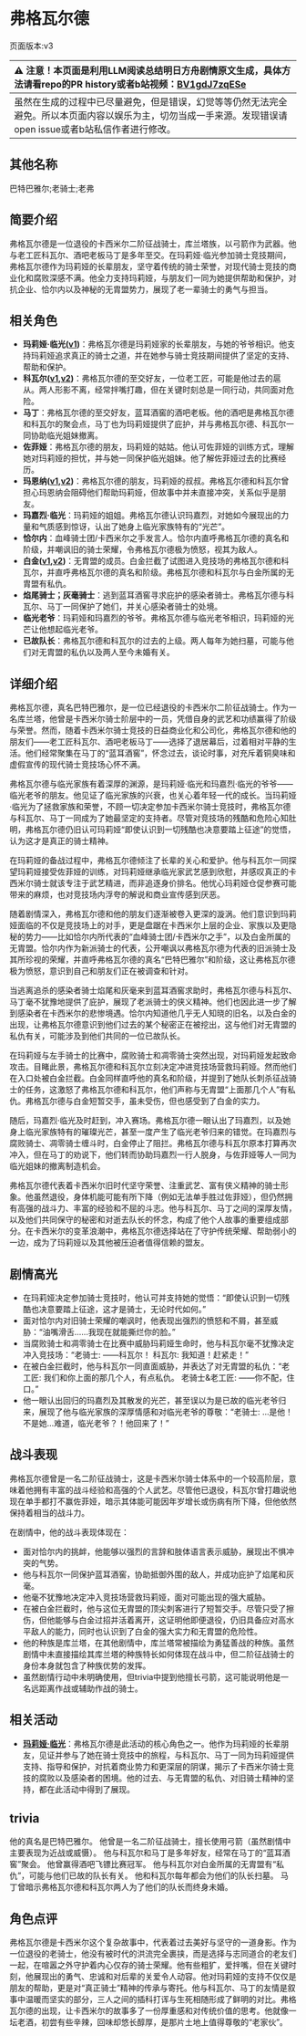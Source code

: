 # 弗格瓦尔德
页面版本:v3
 

| :warning: 注意！本页面是利用LLM阅读总结明日方舟剧情原文生成，具体方法请看repo的PR history或者b站视频：[BV1gdJ7zqESe](https://www.bilibili.com/video/BV1gdJ7zqESe/)         |
|:----------------------------|
| 虽然在生成的过程中已尽量避免，但是错误，幻觉等等仍然无法完全避免。所以本页面内容以娱乐为主，切勿当成一手来源。发现错误请open issue或者b站私信作者进行修改。|



## 其他名称
巴特巴雅尔;老骑士;老弗
## 简要介绍
弗格瓦尔德是一位退役的卡西米尔二阶征战骑士，库兰塔族，以弓箭作为武器。他与老工匠科瓦尔、酒吧老板马丁是多年至交。在玛莉娅·临光参加骑士竞技期间，弗格瓦尔德作为玛莉娅的长辈朋友，坚守着传统的骑士荣誉，对现代骑士竞技的商业化和腐败深感不满。他全力支持玛莉娅，与朋友们一同为她提供帮助和保护，对抗企业、恰尔内以及神秘的无胄盟势力，展现了老一辈骑士的勇气与担当。
## 相关角色
-   **玛莉娅·临光([v1](../chars/extended_char_8b2c94.md))**：弗格瓦尔德是玛莉娅家的长辈朋友，与她的爷爷相识。他支持玛莉娅追求真正的骑士之道，并在她参与骑士竞技期间提供了坚定的支持、帮助和保护。
-   **科瓦尔([v1](../chars/extended_char_ke_wa_er.md),[v2](extended_char_ke_wa_er.md))**：弗格瓦尔德的至交好友，一位老工匠，可能是他过去的扈从。两人形影不离，经常拌嘴打趣，但在关键时刻总是一同行动，共同面对危险。
-   **马丁**：弗格瓦尔德的至交好友，蓝耳酒窖的酒吧老板。他的酒吧是弗格瓦尔德和科瓦尔的聚会点，马丁也为玛莉娅提供了庇护，并与弗格瓦尔德、科瓦尔一同协助临光姐妹撤离。
-   **佐菲娅**：弗格瓦尔德的朋友，玛莉娅的姑姑。他认可佐菲娅的训练方式，理解她对玛莉娅的担忧，并与她一同保护临光姐妹。他了解佐菲娅过去的比赛经历。
-   **玛恩纳([v1](../chars/char_4064_mlynar.md),[v2](char_4064_mlynar.md))**：弗格瓦尔德的朋友，玛莉娅的叔叔。弗格瓦尔德和科瓦尔曾担心玛恩纳会阻碍他们帮助玛莉娅，但故事中并未直接冲突，关系似乎是朋友。
-   **玛嘉烈·临光**：玛莉娅的姐姐。弗格瓦尔德认识玛嘉烈，对她如今展现出的力量和气质感到惊讶，认出了她身上临光家族特有的“光芒”。
-   **恰尔内**：血峰骑士团/卡西米尔之手发言人。恰尔内直呼弗格瓦尔德的真名和阶级，并嘲讽旧的骑士荣耀，令弗格瓦尔德极为愤怒，视其为敌人。
-   **白金([v1](../chars/char_204_platnm.md),[v2](char_204_platnm.md))**：无胄盟的成员。白金拦截了试图进入竞技场的弗格瓦尔德和科瓦尔，并直呼弗格瓦尔德的真名和阶级。弗格瓦尔德和科瓦尔与白金所属的无胄盟有私仇。
-   **焰尾骑士；灰毫骑士**：逃到蓝耳酒窖寻求庇护的感染者骑士。弗格瓦尔德与科瓦尔、马丁一同保护了她们，并关心感染者骑士的处境。
-   **临光老爷**：玛莉娅和玛嘉烈的爷爷。弗格瓦尔德与临光老爷相识，玛莉娅的光芒让他想起临光老爷。
-   **已故队长**：弗格瓦尔德和科瓦尔的过去的上级。两人每年为她扫墓，可能与他们对无胄盟的私仇以及两人至今未婚有关。
## 详细介绍
弗格瓦尔德，真名巴特巴雅尔，是一位已经退役的卡西米尔二阶征战骑士。作为一名库兰塔，他曾是卡西米尔骑士阶层中的一员，凭借自身的武艺和功绩赢得了阶级与荣誉。然而，随着卡西米尔骑士竞技的日益商业化和公司化，弗格瓦尔德和他的朋友们——老工匠科瓦尔、酒吧老板马丁——选择了退居幕后，过着相对平静的生活。他们经常聚集在马丁的“蓝耳酒窖”，怀念过去，谈论时事，对充斥着铜臭味和虚假宣传的现代骑士竞技场心怀不满。

弗格瓦尔德与临光家族有着深厚的渊源，是玛莉娅·临光和玛嘉烈·临光的爷爷——临光老爷的朋友。他见证了临光家族的兴衰，也关心着年轻一代的成长。当玛莉娅·临光为了拯救家族和荣誉，不顾一切决定参加卡西米尔骑士竞技时，弗格瓦尔德与科瓦尔、马丁一同成为了她最坚定的支持者。尽管对竞技场的残酷和危险心知肚明，弗格瓦尔德仍旧认可玛莉娅“即使认识到一切残酷也决意要踏上征途”的觉悟，认为这才是真正的骑士精神。

在玛莉娅的备战过程中，弗格瓦尔德倾注了长辈的关心和爱护。他与科瓦尔一同探望玛莉娅接受佐菲娅的训练，对玛莉娅继承临光家武艺感到欣慰，并感叹真正的卡西米尔骑士就该专注于武艺精进，而非追逐身价排名。他忧心玛莉娅仓促参赛可能带来的麻烦，也对竞技场内浮夸的解说和商业宣传感到厌恶。

随着剧情深入，弗格瓦尔德和他的朋友们逐渐被卷入更深的漩涡。他们意识到玛莉娅面临的不仅是竞技场上的对手，更是盘踞在卡西米尔上层的企业、家族以及更隐秘的势力——比如恰尔内所代表的“血峰骑士团/卡西米尔之手”，以及白金所属的无胄盟。恰尔内作为新派骑士的代表，公开嘲讽以弗格瓦尔德为代表的旧派骑士及其所珍视的荣耀，并直呼弗格瓦尔德的真名“巴特巴雅尔”和阶级，这让弗格瓦尔德极为愤怒，意识到自己和朋友们正在被调查和针对。

当逃离追杀的感染者骑士焰尾和灰毫来到蓝耳酒窖求助时，弗格瓦尔德与科瓦尔、马丁毫不犹豫地提供了庇护，展现了老派骑士的侠义精神。他们也因此进一步了解到感染者在卡西米尔的悲惨境遇。恰尔内知道他几乎无人知晓的旧名，以及白金的出现，让弗格瓦尔德意识到他们过去的某个秘密正在被挖出，这与他们对无胄盟的私仇有关，可能涉及到他们共同的一位已故队长。

在玛莉娅与左手骑士的比赛中，腐败骑士和凋零骑士突然出现，对玛莉娅发起致命攻击。目睹此景，弗格瓦尔德和科瓦尔立刻决定冲进竞技场营救玛莉娅。然而他们在入口处被白金拦截。白金同样直呼他的真名和阶级，并提到了她队长刺杀征战骑士的任务，这激怒了弗格瓦尔德和科瓦尔，他们声称与无胄盟“上面那几个人”有私仇。弗格瓦尔德与白金短暂交手，虽未受伤，但也感受到了白金的实力。

随后，玛嘉烈·临光及时赶到，冲入赛场。弗格瓦尔德一眼认出了玛嘉烈，以及她身上临光家族特有的璀璨光芒，甚至一度产生了临光老爷归来的错觉。在玛嘉烈与腐败骑士、凋零骑士缠斗时，白金停止了阻拦。弗格瓦尔德与科瓦尔原本打算再次冲入，但在马丁的劝说下，他们转而协助玛嘉烈一行人脱身，与佐菲娅等人一同为临光姐妹的撤离制造机会。

弗格瓦尔德代表着卡西米尔旧时代坚守荣誉、注重武艺、富有侠义精神的骑士形象。他虽然退役，身体机能可能有所下降（例如无法单手胜过佐菲娅），但仍然拥有高强的战斗力、丰富的经验和不屈的斗志。他与科瓦尔、马丁之间的深厚友情，以及他们共同保守的秘密和对逝去队长的怀念，构成了他个人故事的重要组成部分。在卡西米尔的变革浪潮中，弗格瓦尔德选择站在了守护传统荣耀、帮助弱小的一边，成为了玛莉娅以及其他被压迫者值得信赖的盟友。
## 剧情高光
*   在玛莉娅决定参加骑士竞技时，他认可并支持她的觉悟：“即使认识到一切残酷也决意要踏上征途，这才是骑士，无论时代如何。”
*   面对恰尔内对旧骑士荣耀的嘲讽时，他表现出强烈的愤怒和不屑，甚至威胁：“油嘴滑舌......我现在就能撕烂你的脸。”
*   当腐败骑士和凋零骑士在比赛中威胁玛莉娅生命时，他与科瓦尔毫不犹豫决定冲入竞技场：“老骑士: ——科瓦尔！ 科瓦尔: 我知道！赶紧走！”
*   在被白金拦截时，他与科瓦尔一同直面威胁，并表达了对无胄盟的私仇：“老工匠: 我们和你上面的那几个人，有点私仇。 老骑士&老工匠: ——你不配，住口。”
*   他一眼认出回归的玛嘉烈及其散发的光芒，甚至误以为是已故的临光老爷归来，展现了他与临光家族的深厚情感和对临光老爷的尊敬：“老骑士: ...是他！不是她...难道，临光老爷？！他回来了！”
## 战斗表现
弗格瓦尔德曾是一名二阶征战骑士，这是卡西米尔骑士体系中的一个较高阶层，意味着他拥有丰富的战斗经验和高强的个人武艺。尽管他已退役，科瓦尔曾打趣说他现在单手都打不赢佐菲娅，暗示其体能可能因年岁增长或伤病有所下降，但他依然保持着相当的战斗力。

在剧情中，他的战斗表现体现在：
*   面对恰尔内的挑衅，他能够以强烈的言辞和肢体语言表示威胁，展现出不惧冲突的气势。
*   他与科瓦尔一同保护蓝耳酒窖，协助抵御外围的敌人，并成功庇护了焰尾和灰毫。
*   他毫不犹豫地决定冲入竞技场营救玛莉娅，面对可能出现的强大威胁。
*   在被白金拦截时，他与这位无胄盟的顶尖刺客进行了短暂交手。尽管只受了擦伤，但他能够与白金过招并活着离开，这证明他即便退役，仍旧具备应对高水平敌人的能力，同时也认识到了白金的强大实力和无胄盟的危险性。
*   他的种族是库兰塔，在其他剧情中，库兰塔常被描绘为勇猛善战的种族。虽然剧情中未直接描绘其库兰塔的种族特长如何体现在战斗中，但二阶征战骑士的身份本身就包含了种族优势的发挥。
*   虽然剧情行动中未明确使用，但trivia中提到他擅长弓箭，这可能说明他是一名远距离作战或辅助作战的骑士。
## 相关活动
-   **[玛莉娅·临光](../stories/act13d5.md)**：弗格瓦尔德是此活动的核心角色之一。他作为玛莉娅的长辈朋友，见证并参与了她在骑士竞技中的旅程，与科瓦尔、马丁一同为玛莉娅提供支持、指导和保护，对抗着商业势力和更深层的阴谋，揭示了卡西米尔骑士竞技的腐败以及感染者的困境。他的过去、与无胄盟的私仇、对旧骑士精神的坚持，都在此活动中得到了展现。
## trivia
他的真名是巴特巴雅尔。
他曾是一名二阶征战骑士，擅长使用弓箭（虽然剧情中主要表现为近战或威慑）。
他与科瓦尔和马丁是多年好友，经常在马丁的“蓝耳酒窖”聚会。
他曾赢得酒吧飞镖比赛冠军。
他与科瓦尔对白金所属的无胄盟有“私仇”，可能与他们已故的队长有关。
他和科瓦尔每年都会为他们的队长扫墓。
马丁曾暗示弗格瓦尔德和科瓦尔两人为了他们的队长而终身未婚。
## 角色点评
弗格瓦尔德是卡西米尔这个复杂故事中，代表着过去美好与坚守的一道身影。作为一位退役的老骑士，他没有被时代的洪流完全裹挟，而是选择与志同道合的老友们一起，在喧嚣之外守护着内心仅存的骑士荣耀。他有些粗犷，爱拌嘴，但在关键时刻，他展现出的勇气、忠诚和对后辈的关爱令人动容。他对玛莉娅的支持不仅仅是朋友的帮助，更是对“真正骑士”精神的传承与寄托。他与科瓦尔、马丁的友情是叙事中温暖而坚实的部分，三人之间的插科打诨与生死相随形成了鲜明的对比。弗格瓦尔德的出现，让卡西米尔的故事多了一份厚重感和对传统价值的思考。他就像一坛老酒，初尝有些辛辣，回味却悠长醇厚，是那片土地上值得尊敬的“老家伙”。